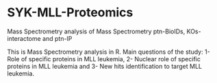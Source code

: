 # SYK-MLL-Proteomics
Mass Spectrometry analysis of Mass Spectrometry ptn-BioIDs, KOs-interactome and ptn-IP

This is Mass Spectrometry analysis in R.
Main questions of the study:
1- Role of specific proteins in MLL leukemia,
2- Nuclear role of specific proteins in MLL leukemia and
3- New hits identification to target MLL leukemia.
